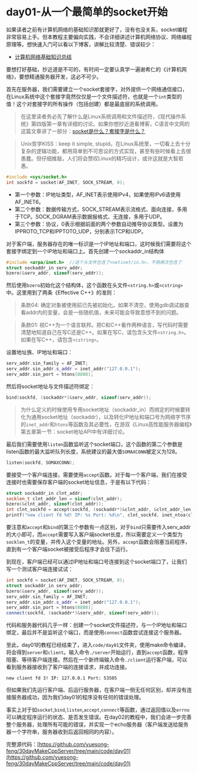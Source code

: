 # day01-从一个最简单的socket开始

如果读者之前有计算机网络的基础知识那就更好了，没有也没关系，socket编程非常容易上手。但本教程主要偏向实践，不会详细讲述计算机网络协议、网络编程原理等。想快速入门可以看以下博客，讲解比较清楚、错误较少：
- [计算机网络基础知识总结](https://www.runoob.com/w3cnote/summary-of-network.html)

要想打好基础，抄近道是不可的，有时间一定要认真学一遍谢希仁的《计算机网络》，要想精通服务器开发，这必不可少。

首先在服务器，我们需要建立一个socket套接字，对外提供一个网络通信接口，在Linux系统中这个套接字竟然仅仅是一个文件描述符，也就是一个`int`类型的值！这个对套接字的所有操作（包括创建）都是最底层的系统调用。
> 在这里读者务必先了解什么是Linux系统调用和文件描述符，《现代操作系统》第四版第一章有详细的讨论。如果你想抄近道看博客，C语言中文网的这篇文章讲了一部分：[socket是什么？套接字是什么？](http://c.biancheng.net/view/2123.html)

> Unix哲学KISS：keep it simple, stupid。在Linux系统里，一切看上去十分复杂的逻辑功能，都用简单到不可思议的方式实现，甚至有些时候看上去很愚蠢。但仔细推敲，人们将会赞叹Linux的精巧设计，或许这就是大智若愚。
```cpp
#include <sys/socket.h>
int sockfd = socket(AF_INET, SOCK_STREAM, 0);
```
- 第一个参数：IP地址类型，AF_INET表示使用IPv4，如果使用IPv6请使用AF_INET6。
- 第二个参数：数据传输方式，SOCK_STREAM表示流格式、面向连接，多用于TCP。SOCK_DGRAM表示数据报格式、无连接，多用于UDP。
- 第三个参数：协议，0表示根据前面的两个参数自动推导协议类型。设置为IPPROTO_TCP和IPPTOTO_UDP，分别表示TCP和UDP。

对于客户端，服务器存在的唯一标识是一个IP地址和端口，这时候我们需要将这个套接字绑定到一个IP地址和端口上。首先创建一个sockaddr_in结构体
```cpp
#include <arpa/inet.h>  //这个头文件包含了<netinet/in.h>，不用再次包含了
struct sockaddr_in serv_addr;
bzero(&serv_addr, sizeof(serv_addr));
```
然后使用`bzero`初始化这个结构体，这个函数在头文件`<string.h>`或`<cstring>`中。这里用到了两条《Effective C++》的准则：
> 条款04: 确定对象被使用前已先被初始化。如果不清空，使用gdb调试器查看addr内的变量，会是一些随机值，未来可能会导致意想不到的问题。

> 条款01: 视C++为一个语言联邦。把C和C++看作两种语言，写代码时需要清楚地知道自己在写C还是C++。如果在写C，请包含头文件`<string.h>`。如果在写C++，请包含`<cstring>`。

设置地址族、IP地址和端口：
```cpp
serv_addr.sin_family = AF_INET;
serv_addr.sin_addr.s_addr = inet_addr("127.0.0.1");
serv_addr.sin_port = htons(8888);
```
然后将socket地址与文件描述符绑定：
```cpp
bind(sockfd, (sockaddr*)&serv_addr, sizeof(serv_addr));
```
> 为什么定义的时候使用专用socket地址（sockaddr_in）而绑定的时候要转化为通用socket地址（sockaddr），以及转化IP地址和端口号为网络字节序的`inet_addr`和`htons`等函数及其必要性，在游双《Linux高性能服务器编程》第五章第一节：socket地址API中有详细讨论。

最后我们需要使用`listen`函数监听这个socket端口，这个函数的第二个参数是listen函数的最大监听队列长度，系统建议的最大值`SOMAXCONN`被定义为128。
```cpp
listen(sockfd, SOMAXCONN);
```
要接受一个客户端连接，需要使用`accept`函数。对于每一个客户端，我们在接受连接时也需要保存客户端的socket地址信息，于是有以下代码：
```cpp
struct sockaddr_in clnt_addr;
socklen_t clnt_addr_len = sizeof(clnt_addr);
bzero(&clnt_addr, sizeof(clnt_addr));
int clnt_sockfd = accept(sockfd, (sockaddr*)&clnt_addr, &clnt_addr_len);
printf("new client fd %d! IP: %s Port: %d\n", clnt_sockfd, inet_ntoa(clnt_addr.sin_addr), ntohs(clnt_addr.sin_port));
```
要注意和`accept`和`bind`的第三个参数有一点区别，对于`bind`只需要传入serv_addr的大小即可，而`accept`需要写入客户端socket长度，所以需要定义一个类型为`socklen_t`的变量，并传入这个变量的地址。另外，`accept`函数会阻塞当前程序，直到有一个客户端socket被接受后程序才会往下运行。

到现在，客户端已经可以通过IP地址和端口号连接到这个socket端口了，让我们写一个测试客户端连接试试：
```cpp
int sockfd = socket(AF_INET, SOCK_STREAM, 0);
struct sockaddr_in serv_addr;
bzero(&serv_addr, sizeof(serv_addr));
serv_addr.sin_family = AF_INET;
serv_addr.sin_addr.s_addr = inet_addr("127.0.0.1");
serv_addr.sin_port = htons(8888);
connect(sockfd, (sockaddr*)&serv_addr, sizeof(serv_addr));  
```
代码和服务器代码几乎一样：创建一个socket文件描述符，与一个IP地址和端口绑定，最后并不是监听这个端口，而是使用`connect`函数尝试连接这个服务器。

至此，day01的教程已经结束了，进入`code/day01`文件夹，使用make命令编译，将会得到`server`和`client`。输入命令`./server`开始运行，直到`accept`函数，程序阻塞、等待客户端连接。然后在一个新终端输入命令`./client`运行客户端，可以看到服务器接收到了客户端的连接请求，并成功连接。
```
new client fd 3! IP: 127.0.0.1 Port: 53505
```
但如果我们先运行客户端、后运行服务器，在客户端一侧无任何区别，却并没有连接服务器成功，因为我们day01的程序没有任何的错误处理。

事实上对于如`socket`,`bind`,`listen`,`accept`,`connect`等函数，通过返回值以及`errno`可以确定程序运行的状态、是否发生错误。在day02的教程中，我们会进一步完善整个服务器，处理所有可能的错误，并实现一个echo服务器（客户端发送给服务器一个字符串，服务器收到后返回相同的内容）。

完整源代码：[https://github.com/yuesong-feng/30dayMakeCppServer/tree/main/code/day01](https://github.com/yuesong-feng/30dayMakeCppServer/tree/main/code/day01)
